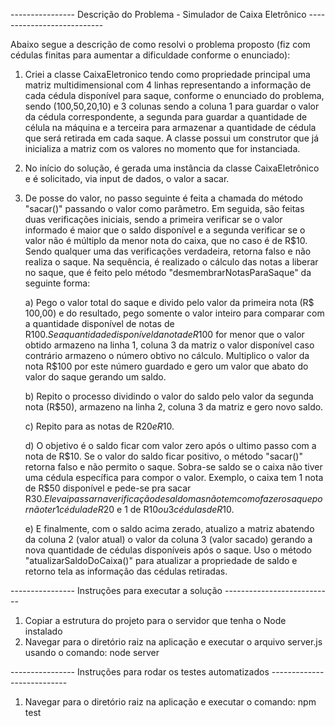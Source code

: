 ---------------- Descrição do Problema - Simulador de Caixa Eletrônico ---------------------------

Abaixo segue a descrição de como resolvi o problema proposto (fiz com cédulas finitas para aumentar a dificuldade conforme o enunciado):

1) Criei a classe CaixaEletronico tendo como propriedade principal uma matriz multidimensional com 4 linhas representando a informação de cada cédula disponível para saque, conforme o enunciado do problema, sendo (100,50,20,10) e 3 colunas sendo a coluna 1 para guardar o valor da cédula correspondente, a segunda para guardar a quantidade de célula na máquina e a terceira para armazenar a quantidade de cédula que será retirada em cada saque. A classe possui um construtor que já inicializa a matriz com os valores no momento que for instanciada. 

2) No início do solução, é gerada uma instância da classe CaixaEletrônico e é solicitado, via input de dados, o valor a sacar.

3) De posse do valor, no passo seguinte é feita a chamada do método "sacar()" passando o valor como parâmetro. Em seguida, são feitas duas verificações iniciais, sendo a primeira verificar se o valor informado é maior que o saldo disponível e a segunda verificar se o valor não é múltiplo da menor nota do caixa, que no caso é de R$10. Sendo qualquer uma das verificações verdadeira, retorna falso e não realiza o saque. Na sequência, é realizado o cálculo das notas a liberar no saque, que é feito pelo método "desmembrarNotasParaSaque" da seguinte forma:

    a) Pego o valor total do saque e divido pelo valor da primeira nota (R$ 100,00) e do resultado, pego somente o valor inteiro para comparar com a quantidade disponível de notas de R$100. Se a quantidade disponível da nota de R$100 for menor que o valor obtido  armazeno na linha 1, coluna 3 da matriz o valor disponível caso contrário armazeno o número obtivo no cálculo. Multiplico o valor da nota R$100 por este número guardado e gero um valor que abato do valor do saque gerando um saldo.

    b) Repito o processo dividindo o valor do saldo pelo valor da segunda nota (R$50), armazeno na linha 2, coluna 3 da matriz e gero novo saldo.

    c) Repito para as notas de R$20 e R$10.

    d) O objetivo é o saldo ficar com valor zero após o ultimo passo com a nota de R$10. Se o valor do saldo ficar positivo, o método "sacar()" retorna falso e não permito o saque. Sobra-se saldo se o caixa não tiver uma cédula específica para compor o valor. Exemplo, o caixa tem 1 nota de R$50 disponível e pede-se pra sacar R$30. Ele vai passar na verificação de saldo mas não tem como fazer o saque por não ter 1 cédula de R$20 e 1 de R$10 ou 3 cédulas de R$10.

    e) E finalmente, com o saldo acima zerado, atualizo a matriz abatendo da coluna 2 (valor atual) o valor da coluna 3 (valor sacado) gerando a nova quantidade de cédulas disponíveis após o saque. Uso o método "atualizarSaldoDoCaixa()" para atualizar a propriedade de saldo e retorno tela as informação das cédulas retiradas.



---------------- Instruções para executar a solução ---------------------------
1) Copiar a estrutura do projeto para o servidor que tenha o Node instalado
2) Navegar para o diretório raiz na aplicação e executar o arquivo server.js usando o comando: node server


---------------- Instruções para rodar os testes automatizados ---------------------------
1) Navegar para o diretório raiz na aplicação e executar o comando: npm test


